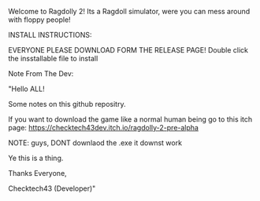 Welcome to Ragdolly 2! Its a Ragdoll simulator, were you can mess around with floppy people! 


INSTALL INSTRUCTIONS:

EVERYONE PLEASE DOWNLOAD FORM THE RELEASE PAGE! Double click the insstallable file to install



Note From The Dev:

"Hello ALL!

Some notes on this github repositry. 

If you want to download the game like a normal human being go to this itch page: https://checktech43dev.itch.io/ragdolly-2-pre-alpha

NOTE: guys, DONT downlaod the .exe it downst work

Ye this is a thing.

Thanks Everyone, 

Checktech43 (Developer)"


